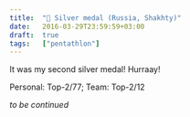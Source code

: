 ```yaml
---
title:  "🥈 Silver medal (Russia, Shakhty)"
date:   2016-03-29T23:59:59+03:00
draft:  true
tags:   ["pentathlon"]
---
```


It was my second silver medal! Hurraay!

Personal: Top-2/77; Team: Top-2/12

_to be continued_